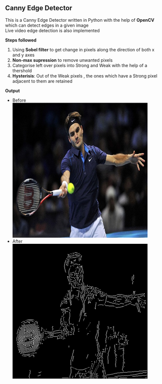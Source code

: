 ## Canny Edge Detector 

 This is a Canny Edge Detector written in Python with the help of **OpenCV** which can detect edges in a given image  
 Live video edge detection is also implemented  
 
 **Steps followed**   
 1. Using **Sobel filter** to get change in pixels along the direction of both x and y axes   
 2. **Non-max supression** to remove unwanted pixels
 3. Categorise left over pixels into Strong and Weak with the help of a thershold
 4. **Hysterisis**: Out of the Weak pixels , the ones which have a Strong pixel adjacent to them are retained

**Output**
* Before
    ![Before](before.jpg)  
* After     
    ![Before](after)